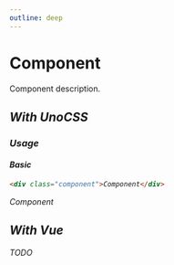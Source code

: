```yaml
---
outline: deep
---
```


# Component

Component description.

## <i i-logos-unocss /> With UnoCSS

### <i i-carbon:use-case-usage /> Usage

#### Basic

```html
<div class="component">Component</div>
```

<div flex="~ gap-2 items-center">
  <div class="component">Component</div>
</div>

## <i i-logos-vue /> With Vue

TODO
